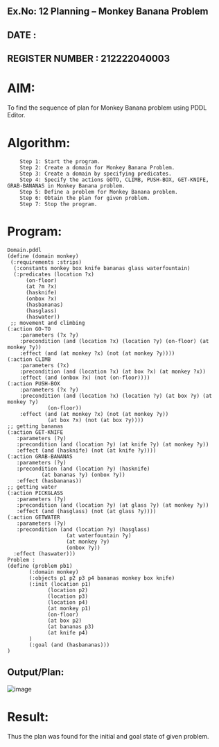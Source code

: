 ## Ex.No: 12 Planning – Monkey Banana Problem
## DATE :
## REGISTER NUMBER : 212222040003
# AIM:
To find the sequence of plan for Monkey Banana problem using PDDL Editor.

# Algorithm:
        Step 1: Start the program.
        Step 2: Create a domain for Monkey Banana Problem.
        Step 3: Create a domain by specifying predicates.
        Step 4: Specify the actions GOTO, CLIMB, PUSH-BOX, GET-KNIFE, GRAB-BANANAS in Monkey Banana problem.
        Step 5: Define a problem for Monkey Banana problem.
        Step 6: Obtain the plan for given problem.
        Step 7: Stop the program.
# Program:
```
Domain.pddl
(define (domain monkey)
 (:requirements :strips)
  (:constants monkey box knife bananas glass waterfountain)
  (:predicates (location ?x)
      (on-floor)
      (at ?m ?x)
      (hasknife)
      (onbox ?x)
      (hasbananas)
      (hasglass)
      (haswater))
 ;; movement and climbing
(:action GO-TO
    :parameters (?x ?y)
    :precondition (and (location ?x) (location ?y) (on-floor) (at monkey ?y))
    :effect (and (at monkey ?x) (not (at monkey ?y))))
(:action CLIMB
    :parameters (?x)
    :precondition (and (location ?x) (at box ?x) (at monkey ?x))
    :effect (and (onbox ?x) (not (on-floor))))
(:action PUSH-BOX
    :parameters (?x ?y)
    :precondition (and (location ?x) (location ?y) (at box ?y) (at monkey ?y)
             (on-floor))
    :effect (and (at monkey ?x) (not (at monkey ?y))
             (at box ?x) (not (at box ?y))))
;; getting bananas
(:action GET-KNIFE
   :parameters (?y)
   :precondition (and (location ?y) (at knife ?y) (at monkey ?y))
   :effect (and (hasknife) (not (at knife ?y))))
(:action GRAB-BANANAS
   :parameters (?y)
   :precondition (and (location ?y) (hasknife)
           (at bananas ?y) (onbox ?y))
   :effect (hasbananas))
;; getting water
(:action PICKGLASS
   :parameters (?y)
   :precondition (and (location ?y) (at glass ?y) (at monkey ?y))
   :effect (and (hasglass) (not (at glass ?y))))
(:action GETWATER
   :parameters (?y)
   :precondition (and (location ?y) (hasglass)
                   (at waterfountain ?y)
                   (at monkey ?y)
                   (onbox ?y))
  :effect (haswater)))
Problem :
(define (problem pb1)
       (:domain monkey)
       (:objects p1 p2 p3 p4 bananas monkey box knife)
       (:init (location p1)
             (location p2)
             (location p3)
             (location p4)
             (at monkey p1)
             (on-floor)
             (at box p2)
             (at bananas p3)
             (at knife p4)
       )
       (:goal (and (hasbananas)))
)
```
## Output/Plan:
![image](https://github.com/AGALYARAMESHKUMAR/AI_Lab_2023-24/assets/119394395/6dcb9d16-0225-46db-b588-6a7a4783b6ae)


# Result:
Thus the plan was found for the initial and goal state of given problem.
